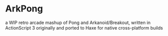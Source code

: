 # ArkPong
a WIP retro arcade mashup of Pong and Arkanoid/Breakout, written in ActionScript 3 originally and ported to Haxe for native cross-platform builds
